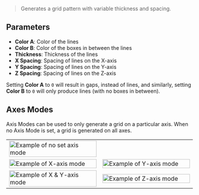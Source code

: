 > Generates a grid pattern with variable thickness and spacing.

## Parameters

- **Color A**: Color of the lines
- **Color B**: Color of the boxes in between the lines
- **Thickness**: Thickness of the lines
- **X Spacing**: Spacing of lines on the X-axis
- **Y Spacing**: Spacing of lines on the Y-axis
- **Z Spacing**: Spacing of lines on the Z-axis

Setting **Color A** to `0` will result in gaps, instead of lines, and similarly, setting **Color B** to `0` will only produce lines (with no boxes in between).

## Axes Modes

Axis Modes can be used to only generate a grid on a particular axis. When no Axis Mode is set, a grid is generated on all axes.

<table>
    <tr>
        <td width="50%">
            <img width="100%" src="https://s3.amazonaws.com/misc.lachlanmcdonald.com/magicavoxel-shaders/5efad020-561b-4086-866d-40868862311e/magica_grid_axis_XYZ.png" alt="Example of no set axis mode">
        </td>
        <td width="50%"></td>
    </tr>
    <tr>
        <td width="50%">
            <img width="100%" src="https://s3.amazonaws.com/misc.lachlanmcdonald.com/magicavoxel-shaders/5efad020-561b-4086-866d-40868862311e/magica_grid_axis_X.png" alt="Example of X-axis mode">
        </td>
        <td width="50%">
            <img width="100%" src="https://s3.amazonaws.com/misc.lachlanmcdonald.com/magicavoxel-shaders/5efad020-561b-4086-866d-40868862311e/magica_grid_axis_Y.png" alt="Example of Y-axis mode">
        </td>
    </tr>
    <tr>
        <td width="50%">
            <img width="100%" src="https://s3.amazonaws.com/misc.lachlanmcdonald.com/magicavoxel-shaders/5efad020-561b-4086-866d-40868862311e/magica_grid_axis_XY.png" alt="Example of X & Y-axis mode">
        </td>
        <td width="50%">
            <img width="100%" src="https://s3.amazonaws.com/misc.lachlanmcdonald.com/magicavoxel-shaders/5efad020-561b-4086-866d-40868862311e/magica_grid_axis_Z.png" alt="Example of Z-axis mode">
        </td>
    </tr>
</table>